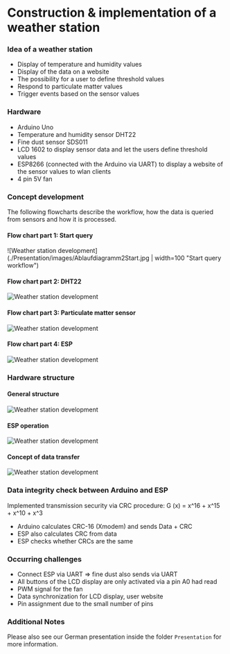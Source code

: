 # Construction & implementation of a weather station

### Idea of a weather station

- Display of temperature and humidity values
- Display of the data on a website
- The possibility for a user to define threshold values
- Respond to particulate matter values
- Trigger events based on the sensor values

### Hardware
- Arduino Uno
- Temperature and humidity sensor DHT22
- Fine dust sensor SDS011
- LCD 1602 to display sensor data and let the users define threshold values
- ESP8266 (connected with the Arduino via UART) to display a website of the sensor values to wlan clients
- 4 pin 5V fan

### Concept development

The following flowcharts describe the workflow, how the data is queried from sensors and how it is processed.

#### Flow chart part 1: Start query
![Weather station development](./Presentation/images/Ablaufdiagramm2Start.jpg | width=100 "Start query workflow")

#### Flow chart part 2: DHT22
![Weather station development](./Presentation/images/AD_TempFeucht.PNG "Workflow of DHT22")

#### Flow chart part 3: Particulate matter sensor
![Weather station development](./Presentation/images/AD_Feinstaub.PNG "Workflow of Particulate matter sensor")

#### Flow chart part 4: ESP
![Weather station development](./Presentation/images/AD_ESP_Ausgabe.PNG "Workflow of ESP")

### Hardware structure

#### General structure
![Weather station development](./Presentation/images/TempLueftFeinstaub.png "Hardware structure")

#### ESP operation
![Weather station development](./Presentation/images/ESP_Betrieb.png "ESP operation")

#### Concept of data transfer
![Weather station development](./Presentation/images/AD_Workflow.png "Concept of data transfer")

### Data integrity check between Arduino and ESP

Implemented transmission security via CRC procedure:
G (x) = x^16 + x^15 + x^10 + x^3
- Arduino calculates CRC-16 (Xmodem) and sends Data + CRC
- ESP also calculates CRC from data
- ESP checks whether CRCs are the same

### Occurring challenges
- Connect ESP via UART ⇒ fine dust also sends
via UART
- All buttons of the LCD display are only activated via a pin A0
had read
- PWM signal for the fan
- Data synchronization for LCD display, user website
- Pin assignment due to the small number of pins

### Additional Notes

Please also see our German presentation inside the folder `Presentation` for more information.
